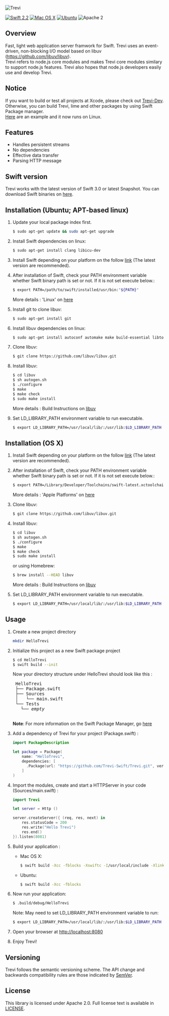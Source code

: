 ![Trevi](./imgs/trevi_logo.png)

[![Swift 2.2](https://img.shields.io/badge/Swift-2.2-orange.svg?style=flat)](https://developer.apple.com/swift/)
[![Mac OS X](https://img.shields.io/badge/platform-osx-lightgrey.svg?style=flat)](https://developer.apple.com/swift/)
[![Ubuntu](https://img.shields.io/badge/platform-linux-lightgrey.svg?style=flat)](http://www.ubuntu.com/)
![Apache 2](https://img.shields.io/badge/license-Apache2-blue.svg?style=flat)

## Overview
Fast, light web application server framwork for Swift. Trevi uses an event-driven, non-blocking I/O model based on libuv (https://github.com/libuv/libuv).  
Trevi refers to node.js core modules and makes Trevi core modules similary to support node.js features. Trevi also hopes that node.js developers easily use and develop Trevi.  

## Notice
If you want to build or test all projects at Xcode, please check out [Trevi-Dev](https://github.com/Trevi-Swift/Trevi-Dev). 
Otherwise, you can build Trevi, lime and other packages by using Swift Package manager.  
[Here](https://github.com/Trevi-Swift/example-trevi-lime) are an example and it now runs on Linux.  

## Features
- Handles persistent streams
- No dependencies
- Effective data transfer
- Parsing HTTP message

## Swift version
Trevi works with the latest version of Swift 3.0 or latest Snapshot. You can download Swift binaries on [here](https://swift.org/download/#latest-development-snapshots).

## Installation (Ubuntu; APT-based linux)
1. Update your local package index first.
    ```bash
    $ sudo apt-get update && sudo apt-get upgrade
    ```
    
2. Install Swift dependencies on linux:
    ```bash
    $ sudo apt-get install clang libicu-dev
    ```
    
3. Install Swift depending on your platform on the follow [link](https://swift.org/download) (The latest version are recommended).

4. After installation of Swift, check your PATH environment variable whether Swift binary path is set or not. If it is not set execute below.:
    ```bash
    $ export PATH=/path/to/swift/installed/usr/bin:"${PATH}"
    ```
    
    More details : 'Linux' on [here](https://swift.org/download)
    
5. Install git to clone libuv:
    ```bash
    $ sudo apt-get install git
    ```
    
6. Install libuv dependencies on linux:
    ```bash
    $ sudo apt-get install autoconf automake make build-essential libtool gcc g++
    ```
    
7. Clone libuv:
    ```bash
    $ git clone https://github.com/libuv/libuv.git
    ```
    
6. Install libuv:
    ```bash
    $ cd libuv
    $ sh autogen.sh
    $ ./configure
    $ make
    $ make check
    $ sudo make install
    ```
    
    More details : Build Instructions on [libuv](https://github.com/libuv/libuv)
    
5. Set LD_LIBRARY_PATH environment variable to run executable.
    ```bash
    $ export LD_LIBRARY_PATH=/usr/local/lib/:/usr/lib:$LD_LIBRARY_PATH
    ```

## Installation (OS X)
1. Install Swift depending on your platform on the follow [link](https://swift.org/download) (The latest version are recommended).

2. After installation of Swift, check your PATH environment variable whether Swift binary path is set or not. If it is not set execute below.:
    ```bash
    $ export PATH=/Library/Developer/Toolchains/swift-latest.xctoolchain/usr/bin:"${PATH}"
    ```
    
    More details : 'Apple Platforms' on [here](https://swift.org/download)
    
3. Clone libuv:
    ```bash
    $ git clone https://github.com/libuv/libuv.git
    ```
    
4. Install libuv:
    ```bash
    $ cd libuv
    $ sh autogen.sh
    $ ./configure
    $ make
    $ make check
    $ sudo make install
    ```
    
    or using Homebrew:
    
    ```bash
    $ brew install --HEAD libuv
    ```
    
    More details : Build Instructions on [libuv](https://github.com/libuv/libuv)
    
5. Set LD_LIBRARY_PATH environment variable to run executable.
    ```bash
    $ export LD_LIBRARY_PATH=/usr/local/lib/:/usr/lib:$LD_LIBRARY_PATH
    ```

## Usage
1. Create a new project directory
    ```bash
    mkdir HelloTrevi
    ```
    
2. Initialize this project as a new Swift package project
    ```bash
    $ cd HelloTrevi
    $ swift build --init
    ```
    
    Now your directory structure under HelloTrevi should look like this :
    <pre>
    HelloTrevi
    ├── Package.swift
    ├── Sources
    │   └── main.swift
    └── Tests
      └── <i>empty</i>
    </pre>
    **Note**: For more information on the Swift Package Manager, go [here](https://swift.org/package-manager)

3. Add a dependency of Trevi for your project (Package.swift) :
    ```swift
    import PackageDescription
    
    let package = Package(
        name: "HelloTrevi",
        dependencies: [
          .Package(url: "https://github.com/Trevi-Swift/Trevi.git", versions: Version(0,1,0)..<Version(0,2,0)),
        ]
    )
    ```

4. Import the modules, create and start a HTTPServer in your code (Sources/main.swift) :
    ```swift
    import Trevi

    let server = Http ()

    server.createServer({ (req, res, next) in
        res.statusCode = 200
        res.write("Hello Trevi")
        res.end()
    }).listen(8081)
    ```
5. Build your application :
    - Mac OS X:  
        ```bash
        $ swift build -Xcc -fblocks -Xswiftc -I/usr/local/include -Xlinker -L/usr/local/lib
        ```
        
    - Ubuntu:  
        ```bash
        $ swift build -Xcc -fblocks
        ```

6. Now run your application:
    ```bash
    $ .build/debug/HelloTrevi
    ```

    Note: May need to set LD_LIBRARY_PATH environment variable to run:
    ```bash
    $ export LD_LIBRARY_PATH=/usr/local/lib/:/usr/lib:$LD_LIBRARY_PATH
    ```

7. Open your browser at [http://localhost:8080](http://localhost:8080)

8. Enjoy Trevi!

## Versioning
Trevi follows the semantic versioning scheme. The API change and backwards compatibility rules are those indicated by [SemVer](http://semver.org/).

## License
This library is licensed under Apache 2.0. Full license text is available in [LICENSE](LICENSE.txt).

